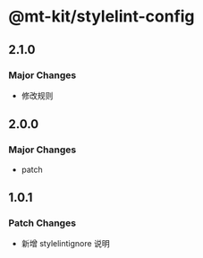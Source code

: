 # @mt-kit/stylelint-config

## 2.1.0

### Major Changes

- 修改规则

## 2.0.0

### Major Changes

- patch

## 1.0.1

### Patch Changes

- 新增 stylelintignore 说明
